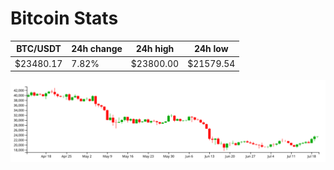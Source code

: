 # Bitcoin Stats

BTC/USDT|24h change|24h high|24h low|
|---|---|---|---|
|$23480.17|7.82%|$23800.00|$21579.54|

<img src="./chart.svg">
